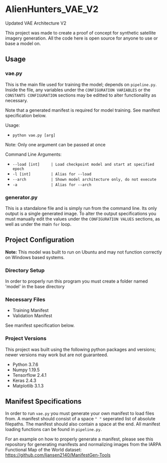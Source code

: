 # AlienHunters_VAE_V2
Updated VAE Architecture V2

This project was made to create a proof of concept for synthetic satellite imagery generation. All the code here is open source for anyone to use or base a model on.

## Usage

### vae.py
This is the main file used for training the model; depends on `pipeline.py`.
Inside the file, any variables under the `CONFIGURATION VARIABLES` or the `CONSTANTS CONFIGURATION` sections may be editted to alter functionality as necessary.

Note that a generated manifest is required for model training. See manifest specification below.

Usage:
- `python vae.py [arg]`

Note: Only one argument can be passed at once

Command Line Arguments:
- `--load [int]		| Load checkpoint model and start at specified epoch`
- `-l [int]			| Alias for --load`
- `--arch			| Shown model architecture only, do not execute`
- `-a 				| Alias for --arch`


### generator.py
This is a standalone file and is simply run from the command line. Its only output is a single generated image.
To alter the output specifications you must manually edit the values under the `CONFIGURATION VALUES` sections, as well as under the main `for` loop.

## Project Configuration
**Note:** This model was built to run on Ubuntu and may not function correctly on Windows based systems.

### Directory Setup
In order to properly run this program you must create a folder named 'model' in the base directory

### Necessary Files
- Training Manifest
- Validation Manifest

See manifest specification below.

### Project Versions
This project was built using the following python packages and versions; newer versions may work but are not guaranteed.
- Python 3.7.6
- Numpy 1.19.5
- Tensorflow 2.4.1
- Keras 2.4.3
- Matplotlib 3.1.3

## Manifest Specifications
In order to run `vae.py` you must generate your own manifest to load files from. A manifest should consist of a space `" "` seperated list of absolute filepaths. The manifest should also contain a space at the end. All manifest loading functions can be found in `pipeline.py`.

For an example on how to properly generate a manifest, please see this repository for generating manifests and normalizing images from the IARPA Functional Map of the World dataset: https://github.com/ljansen2140/ManifestGen-Tools
